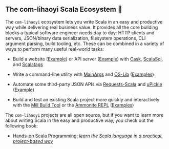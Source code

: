 ## The com-lihaoyi Scala Ecosystem 👋

The `com-lihaoyi` ecosystem lets you write Scala in an easy and productive way
while delivering real business value. It provides all the core building blocks a
typical software engineer needs day to day: HTTP clients and servers, JSON/binary data serialization,
filesystem operations, CLI argument parsing, build tooling, etc. These can be combined in
a variety of ways to perform many useful real-world tasks:

- Build a website ([Example](https://com-lihaoyi.github.io/cask/#todomvc-full-stack-web)) or API server ([Example](https://com-lihaoyi.github.io/cask/#todomvc-database-integration)) with [Cask](https://github.com/com-lihaoyi/cask),
  [ScalaSql](https://github.com/com-lihaoyi/scalasql), and
  [Scalatags](https://github.com/com-lihaoyi/scalatags) 

- Write a command-line utility with [MainArgs](https://github.com/com-lihaoyi/mainargs) and
  [OS-Lib](https://github.com/com-lihaoyi/os-lib)  ([Examples](https://github.com/com-lihaoyi/os-lib?tab=readme-ov-file#cookbook))

- Automate some third-party JSON APIs via [Requests-Scala](https://github.com/com-lihaoyi/requests-scala)
  and [uPickle](https://github.com/com-lihaoyi/upickle) ([Example](https://github.com/handsonscala/handsonscala/tree/v1/examples/12.1%20-%20IssueMigrator))

- Build and test an existing Scala project more quickly and interactively with the
  [Mill Build Tool](https://github.com/com-lihaoyi/mill) or the [Ammonite REPL](https://github.com/com-lihaoyi/Ammonite) ([Examples](https://mill-build.com/mill/Intro_to_Mill.html#_simple_scala_module))

The `com-lihaoyi` projects are all open source, but if you want to learn more about writing
Scala in the easy and productive way, you check out the following book:

- [Hands-on Scala Programming: *learn the Scala language in a practical, project-based way*](https://www.handsonscala.com/)


